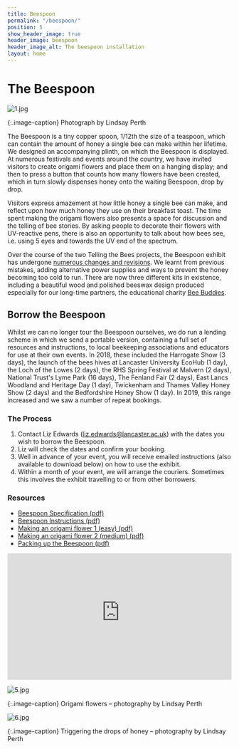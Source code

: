 ```yaml
---
title: Beespoon
permalink: "/beespoon/"
position: 5
show_header_image: true
header_image: beespoon
header_image_alt: The beespoon installation
layout: home
---
```


# The Beespoon

![1.jpg](/uploads/1.jpg)

{:.image-caption}
Photograph by Lindsay Perth

The Beespoon is a tiny copper spoon, 1/12th the size of a teaspoon, which can contain the amount of honey a single bee can make within her lifetime. We designed an accompanying plinth, on which the Beespoon is displayed. At numerous festivals and events around the country, we have invited visitors to create origami flowers and place them on a hanging display; and then to press a button that counts how many flowers have been created, which in turn slowly dispenses honey onto the waiting Beespoon, drop by drop. 

Visitors express amazement at how little honey a single bee can make, and reflect upon how much honey they use on their breakfast toast. The time spent making the origami flowers also presents a space for discussion and the telling of bee stories. By asking people to decorate their flowers with UV-reactive pens, there is also an opportunity to talk about how bees see, i.e. using 5 eyes and towards the UV end of the spectrum.

Over the course of the two Telling the Bees projects, the Beespoon exhibit has undergone [numerous changes and revisions](/news/2017/09/07/building-the-beespoon.html). We learnt from previous mistakes, adding alternative power supplies and ways to prevent the honey becoming too cold to run. There are now three different kits in existence, including a beautiful wood and polished beeswax design produced especially for our long-time partners, the educational charity [Bee Buddies](http://www.beebuddies.org/). 

## Borrow the Beespoon

Whilst we can no longer tour the Beespoon ourselves, we do run a lending scheme in which we send a portable version, containing a full set of resources and instructions, to local beekeeping associations and educators for use at their own events. In 2018, these included the Harrogate Show (3 days), the launch of the bees hives at Lancaster University EcoHub (1 day), the Loch of the Lowes (2 days), the RHS Spring Festival at Malvern (2 days), National Trust's Lyme Park (16 days), The Fenland Fair (2 days), East Lancs Woodland and Heritage Day (1 day), Twickenham and Thames Valley Honey Show (2 days) and the Bedfordshire Honey Show (1 day). In 2019, this range increased and we saw a number of repeat bookings.

### The Process

1. Contact Liz Edwards ([liz.edwards@lancaster.ac.uk](mailto:liz.edwards@lancaster.ac.uk)) with the dates you wish to borrow the Beespoon.
2. Liz will check the dates and confirm your booking.
3. Well in advance of your event, you will receive emailed instructions (also available to download below) on how to use the exhibit.
4. Within a month of your event, we will arrange the couriers. Sometimes this involves the exhibit travelling to or from other borrowers.

### Resources

* [Beespoon Specification (pdf)](/uploads/The-Beespoon-Specification.pdf)
* [Beespoon Instructions (pdf)](/uploads/ttb-instructions-low-res.pdf)
* [Making an origami flower 1 (easy) (pdf)](/uploads/ttb-origami1.pdf)
* [Making an origami flower 2 (medium) (pdf)](/uploads/ttb-origami2.pdf)
* [Packing up the Beespoon (pdf)](/uploads/ttb-Beespoon-pack-up.pdf)

<style>.embed-container { position: relative; padding-bottom: 56.25%; height: 0; overflow: hidden; max-width: 100%; } .embed-container iframe, .embed-container object, .embed-container embed { position: absolute; top: 0; left: 0; width: 100%; height: 100%; }</style><div class='embed-container'><iframe src="https://www.youtube-nocookie.com/embed/videoseries?list=PLegChWTpEoduaSa2V5a6KiZ4zltsyDHKA" frameborder="0" allow="accelerometer; autoplay; encrypted-media; gyroscope; picture-in-picture" allowfullscreen></iframe></div>


![5.jpg](/uploads/5.jpg)

{:.image-caption}
Origami flowers – photography by Lindsay Perth

![6.jpg](/uploads/6.jpg)

{:.image-caption}
Triggering the drops of honey – photography by Lindsay Perth


